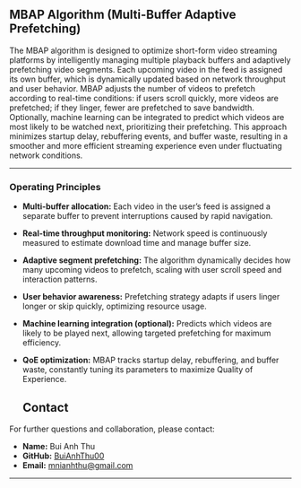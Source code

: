 ## MBAP Algorithm (Multi-Buffer Adaptive Prefetching)

The MBAP algorithm is designed to optimize short-form video streaming platforms by intelligently managing multiple playback buffers and adaptively prefetching video segments. Each upcoming video in the feed is assigned its own buffer, which is dynamically updated based on network throughput and user behavior. MBAP adjusts the number of videos to prefetch according to real-time conditions: if users scroll quickly, more videos are prefetched; if they linger, fewer are prefetched to save bandwidth. Optionally, machine learning can be integrated to predict which videos are most likely to be watched next, prioritizing their prefetching. This approach minimizes startup delay, rebuffering events, and buffer waste, resulting in a smoother and more efficient streaming experience even under fluctuating network conditions.

---

### Operating Principles

- **Multi-buffer allocation:** Each video in the user’s feed is assigned a separate buffer to prevent interruptions caused by rapid navigation.
- **Real-time throughput monitoring:** Network speed is continuously measured to estimate download time and manage buffer size.
- **Adaptive segment prefetching:** The algorithm dynamically decides how many upcoming videos to prefetch, scaling with user scroll speed and interaction patterns.
- **User behavior awareness:** Prefetching strategy adapts if users linger longer or skip quickly, optimizing resource usage.
- **Machine learning integration (optional):** Predicts which videos are likely to be played next, allowing targeted prefetching for maximum efficiency.
- **QoE optimization:** MBAP tracks startup delay, rebuffering, and buffer waste, constantly tuning its parameters to maximize Quality of Experience.

  ## Contact

For further questions and collaboration, please contact:

- **Name:** Bui Anh Thu 
- **GitHub:** [BuiAnhThu00](https://github.com/BuiAnhThu00)  
- **Email:** mnianhthu@gmail.com

---
